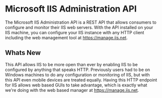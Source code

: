 # Microsoft IIS Administration API

The Microsoft IIS Administration API is a REST API that allows consumers to configure and monitor their IIS web servers. With the API installed on your IIS machine, you can configure your IIS instance with any HTTP client including the web management tool at https://manage.iis.net.

## Whats New

This API allows IIS to be more open than ever by enabling IIS to be configured by anything that speaks HTTP. Previously users had to be on Windows machines to do any configuration or monitoring of IIS, but with this API even mobile devices are treated equally. Having this HTTP endpoint for IIS allows web based GUIs to take advantage, which is exactly what we're doing with the web based manager at https://manage.iis.net.